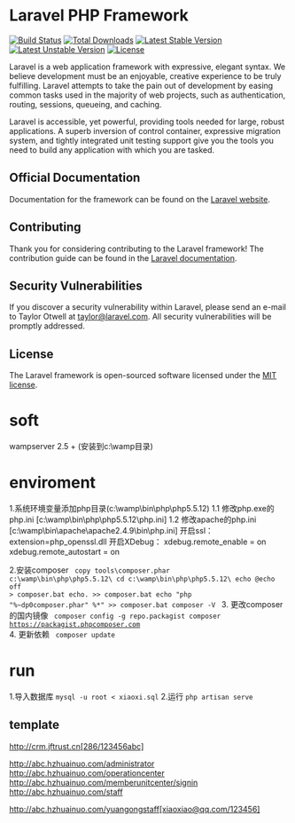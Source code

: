 # Laravel PHP Framework

[![Build Status](https://travis-ci.org/laravel/framework.svg)](https://travis-ci.org/laravel/framework)
[![Total Downloads](https://poser.pugx.org/laravel/framework/d/total.svg)](https://packagist.org/packages/laravel/framework)
[![Latest Stable Version](https://poser.pugx.org/laravel/framework/v/stable.svg)](https://packagist.org/packages/laravel/framework)
[![Latest Unstable Version](https://poser.pugx.org/laravel/framework/v/unstable.svg)](https://packagist.org/packages/laravel/framework)
[![License](https://poser.pugx.org/laravel/framework/license.svg)](https://packagist.org/packages/laravel/framework)

Laravel is a web application framework with expressive, elegant syntax. We believe development must be an enjoyable, creative experience to be truly fulfilling. Laravel attempts to take the pain out of development by easing common tasks used in the majority of web projects, such as authentication, routing, sessions, queueing, and caching.

Laravel is accessible, yet powerful, providing tools needed for large, robust applications. A superb inversion of control container, expressive migration system, and tightly integrated unit testing support give you the tools you need to build any application with which you are tasked.

## Official Documentation

Documentation for the framework can be found on the [Laravel website](http://laravel.com/docs).

## Contributing

Thank you for considering contributing to the Laravel framework! The contribution guide can be found in the [Laravel documentation](http://laravel.com/docs/contributions).

## Security Vulnerabilities

If you discover a security vulnerability within Laravel, please send an e-mail to Taylor Otwell at taylor@laravel.com. All security vulnerabilities will be promptly addressed.

## License

The Laravel framework is open-sourced software licensed under the [MIT license](http://opensource.org/licenses/MIT).


# soft 
wampserver 2.5 + (安装到c:\wamp目录)
# enviroment
1.系统环境变量添加php目录(c:\wamp\bin\php\php5.5.12\)
    1.1 修改php.exe的php.ini [c:\wamp\bin\php\php5.5.12\php.ini]
    1.2 修改apache的php.ini [c:\wamp\bin\apache\apache2.4.9\bin\php.ini]
        开启ssl：
            extension=php_openssl.dll
        开启XDebug：
            xdebug.remote_enable = on
            xdebug.remote_autostart = on

2.安装composer
    <code>
    copy tools\composer.phar c:\wamp\bin\php\php5.5.12\ 
    cd c:\wamp\bin\php\php5.5.12\ 
    echo @echo off > composer.bat
    echo. >> composer.bat
    echo "php "%~dp0composer.phar" %*" >> composer.bat
    composer -V
    </code>
3. 更改composer的国内镜像
    <code> composer config -g repo.packagist composer https://packagist.phpcomposer.com </code>
4. 更新依赖
    <code> composer update</code>
# run

1.导入数据库
<code>mysql -u root < xiaoxi.sql</code>
2.运行
<code>php artisan serve</code>

## template

http://crm.jftrust.cn[286/123456abc]

http://abc.hzhuainuo.com/administrator
http://abc.hzhuainuo.com/operationcenter
http://abc.hzhuainuo.com/memberunitcenter/signin
http://abc.hzhuainuo.com/staff

http://abc.hzhuainuo.com/yuangongstaff[xiaoxiao@qq.com/123456]

